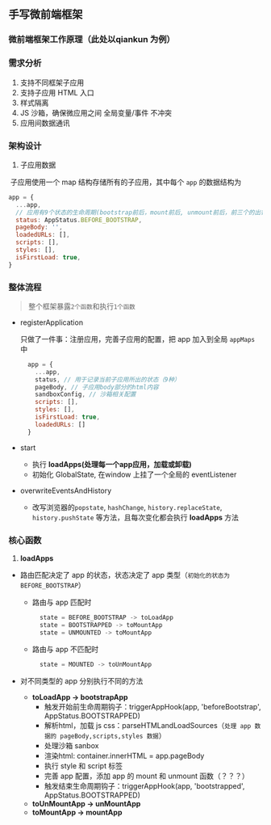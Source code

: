 ## 手写微前端框架

### 微前端框架工作原理（此处以qiankun 为例）


### 需求分析

1. 支持不同框架子应用
2. 支持子应用 HTML 入口
3. 样式隔离
4. JS 沙箱，确保微应用之间 全局变量/事件 不冲突
5. 应用间数据通讯


### 架构设计

1. 子应用数据

​	子应用使用一个 map 结构存储所有的子应用，其中每个 `app` 的数据结构为

  ```js
  app = {
    ...app,
    // 应用有9个状态的生命周期(bootstrap前后，mount前后, unmount前后，前三个的出错)
    status: AppStatus.BEFORE_BOOTSTRAP,
    pageBody: '',
    loadedURLs: [],
    scripts: [],
    styles: [],
    isFirstLoad: true,
  }
  ```

### 整体流程

> 整个框架暴露`2个函数`和执行`1个函数`

- registerApplication

  只做了一件事：注册应用，完善子应用的配置，把 app 加入到全局 `appMaps` 中

  ```js
    app = {
      ...app,
      status, // 用于记录当前子应用所出的状态（9种）
      pageBody, // 子应用body部分的html内容
      sandboxConfig, // 沙箱相关配置
      scripts: [],
      styles: [],
      isFirstLoad: true,
      loadedURLs: []
    }
  ```

- start
  - 执行 **loadApps(处理每一个app应用，加载或卸载)**
  - 初始化 GlobalState, 在window 上挂了一个全局的 eventListener

- overwriteEventsAndHistory
  - 改写浏览器的`popstate`, `hashChange`, `history.replaceState`, `history.pushState` 等方法，且每次变化都会执行 **loadApps** 方法



### 核心函数

1. **loadApps**

- 路由匹配决定了 app 的状态，状态决定了 app 类型（`初始化的状态为 BEFORE_BOOTSTRAP`）
  - 路由与 app 匹配时
    ```js
      state = BEFORE_BOOTSTRAP -> toLoadApp
      state = BOOTSTRAPPED -> toMountApp
      state = UNMOUNTED -> toMountApp
    ```
  - 路由与 app 不匹配时
    ```js
      state = MOUNTED -> toUnMountApp
    ```

- 对不同类型的 app 分别执行不同的方法
  - **toLoadApp -> bootstrapApp**
    - 触发开始前生命周期钩子：triggerAppHook(app, 'beforeBootstrap', AppStatus.BOOTSTRAPPED)
    - 解析html，加载 js css：parseHTMLandLoadSources（`处理 app 数据的 pageBody,scripts,styles 数据`）
    - 处理沙箱 sanbox
    - 渲染html: container.innerHTML = app.pageBody
    - 执行 style 和 script 标签
    - 完善 app 配置，添加 app 的 mount 和 unmount 函数（？？？）
    - 触发结束生命周期钩子：triggerAppHook(app, 'bootstrapped', AppStatus.BOOTSTRAPPED)
  - **toUnMountApp -> unMountApp**
  - **toMountApp -> mountApp**

